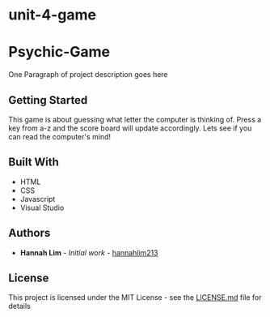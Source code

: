 # unit-4-game

# Psychic-Game

One Paragraph of project description goes here

## Getting Started

This game is about guessing what letter the computer is thinking of. Press a key from a-z and the score board will update accordingly. Lets see if you can read the computer's mind!

## Built With

* HTML
* CSS
* Javascript
* Visual Studio

## Authors

* **Hannah Lim** - *Initial work* - [hannahlim213](https://github.com/hannahlim213)

## License

This project is licensed under the MIT License - see the [LICENSE.md](LICENSE.md) file for details
